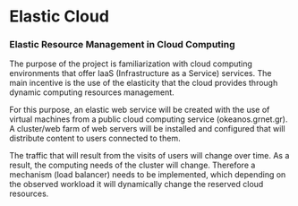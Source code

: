 # Elastic Cloud
### Elastic Resource Management in Cloud Computing

The purpose of the project is familiarization with cloud computing environments that offer IaaS (Infrastructure as a Service) services.
The main incentive is the use of the elasticity that the cloud provides through dynamic computing resources management.

For this purpose, an elastic web service will be created with the use of virtual machines from a public cloud computing service (okeanos.grnet.gr).
A cluster/web farm of web servers will be installed and configured that will distribute content to users connected to them.

The traffic that will result from the visits of users will change over time. As a result, the computing needs of the cluster will change.
Therefore a mechanism (load balancer) needs to be implemented, which depending on the observed workload it will dynamically change the reserved cloud resources.
